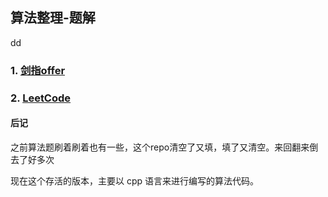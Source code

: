 ## 算法整理-题解
dd
### 1. [剑指offer](./off/README.md)

### 2. [LeetCode](./leetcode/README.md)



#### 后记

之前算法题刷着刷着也有一些，这个repo清空了又填，填了又清空。来回翻来倒去了好多次

现在这个存活的版本，主要以 cpp 语言来进行编写的算法代码。

